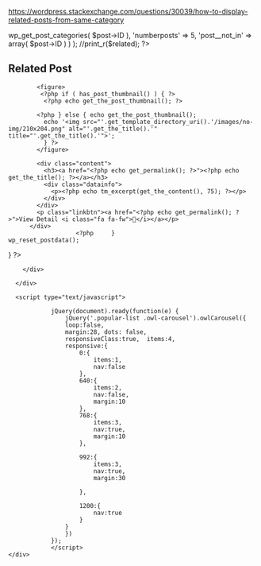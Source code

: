 https://wordpress.stackexchange.com/questions/30039/how-to-display-related-posts-from-same-category


  <?php
$related = get_posts( 
    array( 
        'category__in' => wp_get_post_categories( $post->ID ), 
        'numberposts'  => 5, 
        'post__not_in' => array( $post->ID ) 
    ) 
);

//print_r($related); 
?>

  <div class="popular-products-section padd46px">
    <div class="container">
      <h2 class="subheading-orang margenbt30 text-center">Related Post</h2>
      <div class="popular-list">
        <div class="owl-carousel owl-theme">
          <?php      if( $related ) { 
    foreach( $related as $post ) {
        setup_postdata($post); ?>
           <div class="item">

            <figure>
             <?php if ( has_post_thumbnail() ) { ?>
              <?php echo get_the_post_thumbnail(); ?>
              
            <?php } else { echo get_the_post_thumbnail();
              echo '<img src="'.get_template_directory_uri().'/images/no-img/210x204.png" alt="'.get_the_title().'" title="'.get_the_title().'">';
              } ?>
            </figure>
            
            <div class="content">
              <h3><a href="<?php echo get_permalink(); ?>"><?php echo get_the_title(); ?></a></h3>
              <div class="datainfo">
                <p><?php echo tm_excerpt(get_the_content(), 75); ?></p>
              </div>
            </div>
            <p class="linkbtn"><a href="<?php echo get_permalink(); ?>">View Detail <i class="fa fa-fw"></i></a></p>
          </div>
                       <?php     }
    wp_reset_postdata();
} ?>

        </div>

      </div>

      <script type="text/javascript">

                jQuery(document).ready(function(e) {
                    jQuery('.popular-list .owl-carousel').owlCarousel({
                    loop:false,
                    margin:28, dots: false,
                    responsiveClass:true,  items:4,
                    responsive:{
                        0:{
                            items:1,
                            nav:false
                        },
                        640:{
                            items:2,
                            nav:false,
                            margin:10                           
                        },
                        768:{
                            items:3,
                            nav:true,
                            margin:10                           
                        },

                        992:{
                            items:3,
                            nav:true,
                            margin:30

                        },

                        1200:{
                            nav:true
                        }
                    }
                    })
                });
                </script> 
    </div>
  </div>
